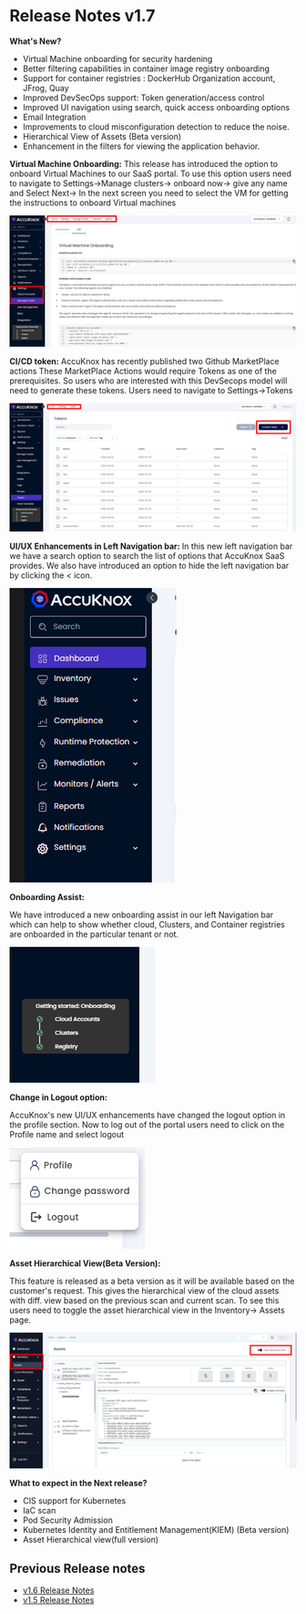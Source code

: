 
# **Release Notes v1.7**

**What's New?**

+ Virtual Machine onboarding for security hardening
+ Better filtering capabilities in container image registry onboarding
+ Support for container registries : DockerHub Organization account, JFrog, Quay
+ Improved DevSecOps support: Token generation/access control
+ Improved UI navigation using search, quick access onboarding options
+ Email Integration
+ Improvements to cloud misconfiguration detection to reduce the noise.
+ Hierarchical View of Assets (Beta version)
+ Enhancement in the filters for viewing the application behavior.

**Virtual Machine Onboarding:**
This release has introduced the option to onboard Virtual Machines to our SaaS portal. To use this option users need to navigate to Settings→Manage clusters→ onboard now→ give any name and Select Next→ In the next screen you need to select the VM for getting the instructions to onboard Virtual machines

![](images/v7-release-1.png)

**CI/CD token:**
AccuKnox has recently published two Github MarketPlace actions These MarketPlace Actions would require Tokens as one of the prerequisites. So users who are interested with this DevSecops model will need to generate these tokens. Users need to navigate to Settings→Tokens

![](images/v7-release-2.png)

**UI/UX Enhancements in Left Navigation bar:**
In this new left navigation bar we have a search option to search the list of options that AccuKnox SaaS provides. We also have introduced an option to hide the left navigation bar by clicking the < icon.

![](images/v7-release-3.png)


**Onboarding Assist:**

We have introduced a new onboarding assist in our left Navigation bar which can help to show whether cloud, Clusters, and Container registries are onboarded in the particular tenant or not.

![](images/v7-release-4.png)

**Change in Logout option:**

AccuKnox's new UI/UX enhancements have changed the logout option in the profile section. Now to log out of the portal users need to click on the Profile name and select logout

![](images/v7-release-5.png)

**Asset Hierarchical View(Beta Version):**

This feature is released as a beta version as it will be available based on the customer's request. This gives the hierarchical view of the cloud assets with diff. view based on the previous scan and current scan. To see this users need to toggle the asset hierarchical view in the Inventory→ Assets page.


![](images/v7-release-6.png)


**What to expect in the Next release?**
- CIS support for Kubernetes
- IaC scan
- Pod Security Admission
- Kubernetes Identity and Entitlement Management(KIEM) (Beta version)
- Asset Hierarchical view(full version)

## **Previous Release notes**
+ [v1.6 Release Notes](./../getting-started/1-6-release.md)
+ [v1.5 Release Notes](./../getting-started/1-5-release.md)


